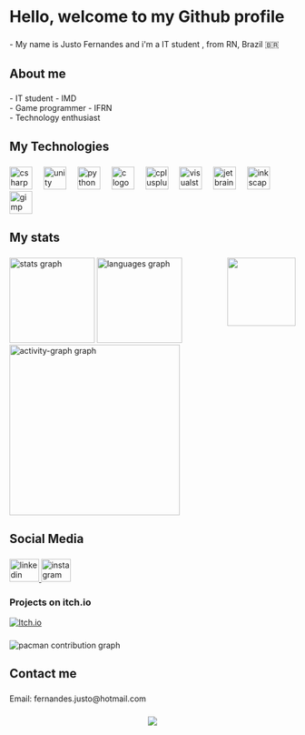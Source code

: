 <h1 align="left">Hello, welcome to my Github profile</h1>

###

<p align="left">- My name is Justo Fernandes and i'm a IT student , from RN, Brazil 🇧🇷</p>

###

<h2 align="left">About me</h2>

###

<p align="left">- IT student - IMD<br>- Game programmer - IFRN<br>- Technology enthusiast</p>

###

<h2 align="left">My Technologies</h2>

###

<div align="left">
  <img src="https://cdn.jsdelivr.net/gh/devicons/devicon/icons/csharp/csharp-original.svg" height="40" alt="csharp logo"  />
  <img width="12" />
  <img src="https://cdn.jsdelivr.net/gh/devicons/devicon/icons/unity/unity-original.svg" height="40" alt="unity logo"  />
  <img width="12" />
  <img src="https://cdn.jsdelivr.net/gh/devicons/devicon/icons/python/python-original.svg" height="40" alt="python logo"  />
  <img width="12" />
  <img src="https://cdn.jsdelivr.net/gh/devicons/devicon/icons/c/c-original.svg" height="40" alt="c logo"  />
  <img width="12" />
  <img src="https://cdn.jsdelivr.net/gh/devicons/devicon/icons/cplusplus/cplusplus-original.svg" height="40" alt="cplusplus logo"  />
  <img width="12" />
  <img src="https://cdn.jsdelivr.net/gh/devicons/devicon/icons/visualstudio/visualstudio-plain.svg" height="40" alt="visualstudio logo"  />
  <img width="12" />
  <img src="https://cdn.jsdelivr.net/gh/devicons/devicon/icons/jetbrains/jetbrains-original.svg" height="40" alt="jetbrains logo"  />
  <img width="12" />
  <img src="https://cdn.jsdelivr.net/gh/devicons/devicon/icons/inkscape/inkscape-original.svg" height="40" alt="inkscape logo"  />
  <img width="12" />
  <img src="https://cdn.jsdelivr.net/gh/devicons/devicon/icons/gimp/gimp-original.svg" height="40" alt="gimp logo"  />
</div>

###

<h2 align="left">My stats</h2>

###

<img align="right" height="120" src="https://media4.giphy.com/media/v1.Y2lkPTc5MGI3NjExaXk5dzVxNndneXJ4d2t0OWcyeGN4ZmhycWkxdG5tZXBoamVrZGRydSZlcD12MV9pbnRlcm5hbF9naWZfYnlfaWQmY3Q9Zw/11KzOet1ElBDz2/giphy.gif"  />

###

<div align="left">
  <img src="https://github-readme-stats.vercel.app/api?username=justofernandes&hide_title=false&hide_rank=false&show_icons=true&include_all_commits=true&count_private=true&disable_animations=false&theme=tokyonight&locale=en&hide_border=false&order=1" height="150" alt="stats graph"  />
  <img src="https://github-readme-stats.vercel.app/api/top-langs?username=justofernandes&locale=en&hide_title=false&layout=compact&card_width=320&langs_count=5&theme=tokyonight&hide_border=false&order=2" height="150" alt="languages graph"  />
  <img src="https://github-readme-activity-graph.vercel.app/graph?username=justofernandes&radius=16&theme=tokyo-night&area=true&order=5" height="300" alt="activity-graph graph"  />
</div>

###

<h2 align="left">Social Media</h2>

###

<div align="left">
  <a href="https://www.linkedin.com/in/justo-fernandes-09105331b/" target="_blank">
    <img src="https://raw.githubusercontent.com/maurodesouza/profile-readme-generator/master/src/assets/icons/social/linkedin/default.svg" width="52" height="40" alt="linkedin logo"  />
  </a>
  <a href="https://www.instagram.com/j.frnnds/" target="_blank">
    <img src="https://raw.githubusercontent.com/maurodesouza/profile-readme-generator/master/src/assets/icons/social/instagram/default.svg" width="52" height="40" alt="instagram logo"  />
  </a>
</div>

###

<h3 align="left">Projects on itch.io</h3>

[![Itch.io](https://img.shields.io/badge/Itch.io-FA5C5C?style=for-the-badge&logo=itchdotio&logoColor=white)](https://otsuji.itch.io/)

###

<picture>
  <source media="(prefers-color-scheme: dark)" srcset="https://raw.githubusercontent.com/justofernandes/justofernandes/output/pacman-contribution-graph-dark.svg">
  <source media="(prefers-color-scheme: light)" srcset="https://raw.githubusercontent.com/justofernandes/justofernandes/output/pacman-contribution-graph.svg">
  <img alt="pacman contribution graph" src="https://raw.githubusercontent.com/justofernandes/justofernandes/output/pacman-contribution-graph.svg">
</picture>

###

<h2 align="left">Contact me</h2>

###

<p align="left">Email: fernandes.justo@hotmail.com</p>

###

<div align="center">
  <img src="https://profile-counter.glitch.me/justofernandes/count.svg?"  />
</div>

###
